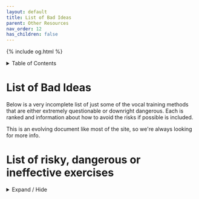 ```yaml
---
layout: default
title: List of Bad Ideas
parent: Other Resources
nav_order: 12
has_children: false
---
```

{% include og.html %}

<details closed markdown="block">
  <summary>
    Table of Contents
  </summary>
{: .text-delta }
1. TOC
{:toc}
</details>

# List of Bad Ideas
Below is a very incomplete list of just some of the vocal training methods that are either extremely questionable or downright dangerous. Each is ranked and information about how to avoid the risks if possible is included.

This is an evolving document like most of the site, so we're always looking for more info.

# List of risky, dangerous or ineffective exercises
<details closed markdown="block">
  <summary>
    Expand / Hide
  </summary>

## Exercises
### Swallow and hold
dangerous
{: .label .label-red }
- often used to raise the larynx
- risks extreme constriction of muscles not associated with phonation including [FVF](/wiki/pages/clarity/FVF)
- strain, loss of vocal control, loss of [closure](/wiki/pages/clarity/breathiness), pain can result
- recommended by some very old resources and occasionally SLPs

#### To avoid risks
- don't do it
- swallowing is fine, holding is not. Learning _what_ a larynx _is_ this way is fine, but it is absolutely paramount that you _do not base your understanding of how the larynx can be moved_ on the sensations being felt or muscles used when swallowing.


### Glottal stop slide _or any slide toward full [closure](/wiki/pages/clarity/breathiness)_
risky
{: .label .label-yellow }
- can encourage a conflation between [FVF](/wiki/pages/clarity/FVF) closure and true fold closure
- very, very hard to untrain if habitualised

#### To avoid risks
- only do it under supervision of someone who knows what [FVF](/wiki/pages/clarity/FVF) closure glottal stops and strikes sound like
  - don't add more pressure
  - use extremely light [glottal taps](/wiki/pages/clarity/FVF.html#checking-for-fvf-closure-issues) to gain understanding of unconstricted true fold closure
- don't do it



</details>
